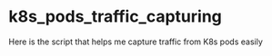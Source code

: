 # k8s_pods_traffic_capturing
Here is the script that helps me capture traffic from K8s pods easily 
